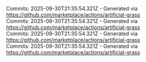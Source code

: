 Commits: 2025-09-30T21:35:54.321Z - Generated via https://github.com/marketplace/actions/artificial-grass
<br>
Commits: 2025-09-30T21:35:54.321Z - Generated via https://github.com/marketplace/actions/artificial-grass
<br>
Commits: 2025-09-30T21:35:54.321Z - Generated via https://github.com/marketplace/actions/artificial-grass
<br>
Commits: 2025-09-30T21:35:54.321Z - Generated via https://github.com/marketplace/actions/artificial-grass
<br>
